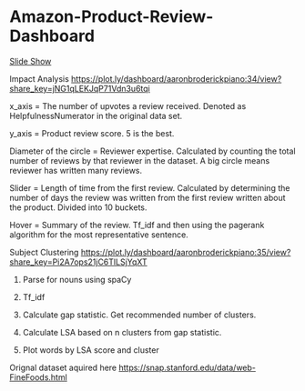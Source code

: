 # Amazon-Product-Review-Dashboard

[Slide Show](https://docs.google.com/presentation/d/1SiGHI9DBFgbuVU0lKRGzbfythpCZdUpBPW1EREcXaPY/edit?usp=sharing)


Impact Analysis
https://plot.ly/dashboard/aaronbroderickpiano:34/view?share_key=jNG1qLEKJqP71Vdn3u6tqi


x_axis = The number of upvotes a review received.  Denoted as HelpfulnessNumerator in the original data set.

y_axis = Product review score.  5 is the best.  

Diameter of the circle = Reviewer expertise.  Calculated by counting the total number of reviews by that reviewer in the dataset.  A big circle means reviewer has written many reviews.  

Slider =  Length of time from the first review.  Calculated by determining the number of days the review was written from the first review written about the product.  Divided into 10 buckets.

Hover = Summary of the review.  Tf_idf and then using the pagerank algorithm for the most representative sentence.  



Subject Clustering
https://plot.ly/dashboard/aaronbroderickpiano:35/view?share_key=Pi2A7ops21jC6TlLSjYqXT


1. Parse for nouns using spaCy

2. Tf_idf

2. Calculate gap statistic.  Get recommended number of clusters. 

3. Calculate LSA based on n clusters from gap statistic.  

4. Plot words by LSA score and cluster

Orignal dataset aquired here https://snap.stanford.edu/data/web-FineFoods.html
